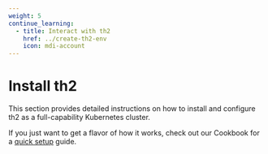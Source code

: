 ```yaml
---
weight: 5
continue_learning:
  - title: Interact with th2
    href: ../create-th2-env
    icon: mdi-account
---
```


# Install th2

This section provides detailed instructions on how to install and configure th2 as a full-capability Kubernetes cluster.

<!--more-->

If you just want to get a flavor of how it works, check out our Cookbook for a [quick setup](../../cookbook/quick-setup) guide.
